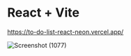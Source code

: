 # React + Vite

https://to-do-list-react-neon.vercel.app/

![Screenshot (1077)](https://github.com/Okkar25/ToDo-List-React/assets/118409114/8d73cbf2-ebdf-48ce-ab79-6dbbbdca204d)
